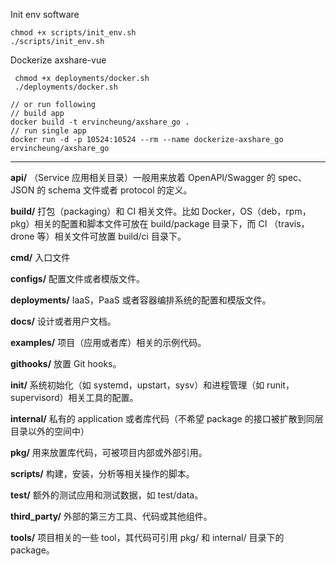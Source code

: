 Init env software

    chmod +x scripts/init_env.sh
    ./scripts/init_env.sh

Dockerize axshare-vue

     chmod +x deployments/docker.sh
     ./deployments/docker.sh
     
    // or run following
    // build app
    docker build -t ervincheung/axshare_go .
    // run single app
    docker run -d -p 10524:10524 --rm --name dockerize-axshare_go ervincheung/axshare_go
***

**api/**
（Service 应用相关目录）一般用来放着 OpenAPI/Swagger 的 spec、JSON 的 schema 文件或者 protocol 的定义。

**build/**
打包（packaging）和 CI 相关文件。比如 Docker，OS（deb，rpm，pkg）相关的配置和脚本文件可放在 build/package 目录下，而 CI （travis，drone 等）相关文件可放置 build/ci 目录下。

**cmd/** 
入口文件

**configs/**
配置文件或者模版文件。

**deployments/**
IaaS，PaaS 或者容器编排系统的配置和模版文件。

**docs/**
设计或者用户文档。

**examples/**
项目（应用或者库）相关的示例代码。

**githooks/**
放置 Git hooks。

**init/**
系统初始化（如 systemd，upstart，sysv）和进程管理（如 runit，supervisord）相关工具的配置。

**internal/**
私有的 application 或者库代码（不希望 package 的接口被扩散到同层目录以外的空间中）

**pkg/**
用来放置库代码，可被项目内部或外部引用。

**scripts/**
构建，安装，分析等相关操作的脚本。

**test/**
额外的测试应用和测试数据，如 test/data。

**third_party/**
外部的第三方工具、代码或其他组件。

**tools/**
项目相关的一些 tool，其代码可引用 pkg/ 和 internal/ 目录下的 package。



